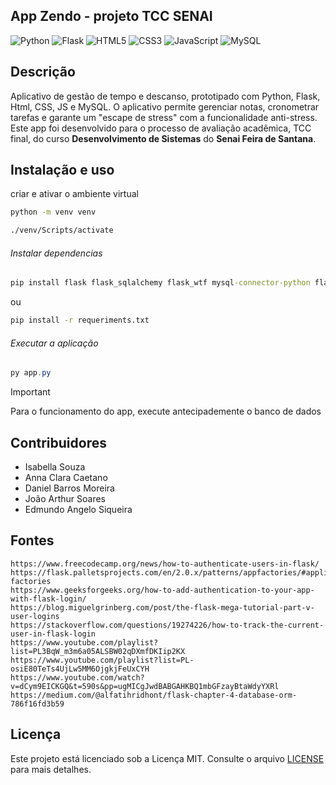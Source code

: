 ## App Zendo - projeto TCC SENAI

![Python](https://img.shields.io/badge/python-3670A0?style=for-the-badge&logo=python&logoColor=ffdd54)
![Flask](https://img.shields.io/badge/flask-%23000.svg?style=for-the-badge&logo=flask&logoColor=white)
![HTML5](https://img.shields.io/badge/html5-%23E34F26.svg?style=for-the-badge&logo=html5&logoColor=white)
![CSS3](https://img.shields.io/badge/css3-%231572B6.svg?style=for-the-badge&logo=css3&logoColor=white)
![JavaScript](https://img.shields.io/badge/javascript-%23323330.svg?style=for-the-badge&logo=javascript&logoColor=%23F7DF1E)
![MySQL](https://img.shields.io/badge/mysql-4479A1.svg?style=for-the-badge&logo=mysql&logoColor=white)

## Descrição

Aplicativo de gestão de tempo e descanso, prototipado com Python, Flask, Html, CSS, JS e MySQL. O aplicativo permite gerenciar notas, cronometrar tarefas e garante um "escape de stress" com a funcionalidade anti-stress. Este app foi desenvolvido para o processo de avaliação acadêmica, TCC final, do curso <strong>Desenvolvimento de Sistemas</strong> do <strong>Senai Feira de Santana</strong>.
 
## Instalação e uso

criar e ativar o ambiente virtual
```cmd
python -m venv venv
```

```cmd
./venv/Scripts/activate
```

###### Instalar dependencias

```cmd
pip install flask flask_sqlalchemy flask_wtf mysql-connector-python flask_login flask_bcrypt flask_migrate
```
 ou
```cmd
pip install -r requeriments.txt
```

###### Executar a aplicação
```powershell
py app.py
```
> [!IMPORTANT]
> Para o funcionamento do app, execute antecipademente o banco de dados 

## Contribuidores

- Isabella Souza
- Anna Clara Caetano
- Daniel Barros Moreira
- João Arthur Soares
- Edmundo Angelo Siqueira

## Fontes

```
https://www.freecodecamp.org/news/how-to-authenticate-users-in-flask/ 
https://flask.palletsprojects.com/en/2.0.x/patterns/appfactories/#application-factories 
https://www.geeksforgeeks.org/how-to-add-authentication-to-your-app-with-flask-login/ 
https://blog.miguelgrinberg.com/post/the-flask-mega-tutorial-part-v-user-logins 
https://stackoverflow.com/questions/19274226/how-to-track-the-current-user-in-flask-login
https://www.youtube.com/playlist?list=PL3BqW_m3m6a05ALSBW02qDXmfDKIip2KX
https://www.youtube.com/playlist?list=PL-osiE80TeTs4UjLw5MM6OjgkjFeUxCYH
https://www.youtube.com/watch?v=dCym9EICKGQ&t=590s&pp=ugMICgJwdBABGAHKBQ1mbGFzayBtaWdyYXRl
https://medium.com/@alfatihridhont/flask-chapter-4-database-orm-786f16fd3b59
```

## Licença
Este projeto está licenciado sob a Licença MIT. Consulte o arquivo [LICENSE](./LICENSE) para mais detalhes.
